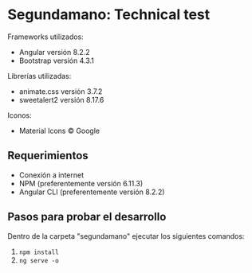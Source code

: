 # Segundamano: Technical test

Frameworks utilizados:

- Angular versión 8.2.2
- Bootstrap versión 4.3.1

Librerías utilizadas:

- animate.css versión 3.7.2
- sweetalert2 versión 8.17.6

Iconos:

- Material Icons © Google

## Requerimientos

- Conexión a internet
- NPM (preferentemente versión 6.11.3)
- Angular CLI (preferentemente versión 8.2.2)

## Pasos para probar el desarrollo

Dentro de la carpeta "segundamano" ejecutar los siguientes comandos:

1. `npm install`
2. `ng serve -o`
